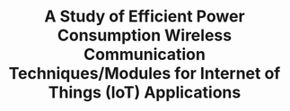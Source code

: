 ---
type: paper
title: "A Study of Efficient Power Consumption Wireless Communication Techniques/Modules for Internet of Things (IoT) Applications"
label: "AIT"
link: http://dx.doi.org/10.4236/ait.2016.62002
year: 2016
authors:
  - name: Mahmoud
    first: Mahmoud Shuker
  - name: Mohamad
    first: Auday A. H.
---